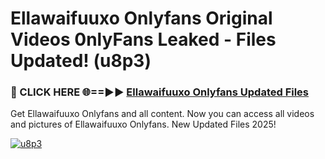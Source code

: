 # Ellawaifuuxo Onlyfans Original Videos 0nlyFans Leaked - Files Updated! (u8p3)

<h3>🔴 CLICK HERE 🌐==►► <a href="https://tinyurl.com/ehrbuxhb" rel="nofollow">Ellawaifuuxo Onlyfans Updated Files</a></h3>

Get Ellawaifuuxo Onlyfans and all content. Now you can access all videos and pictures of Ellawaifuuxo Onlyfans. New Updated Files 2025!

[![u8p3](https://i.imgur.com/lVYEuWS.gif)](https://tinyurl.com/ehrbuxhb)
